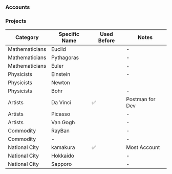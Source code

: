 ### Accounts



### Projects

| Category | Specific Name | Used Before | Notes |
|---|---|---|---|
| Mathematicians | Euclid |   | - |
| Mathematicians | Pythagoras |   | - |
| Mathematicians | Euler |   | - |
| Physicists | Einstein |   | - |
| Physicists | Newton |   |  |
| Physicists | Bohr |   | - |
| Artists | Da Vinci | ✅ | Postman for Dev |
| Artists | Picasso |   | - |
| Artists | Van Gogh |   | - |
| Commodity | RayBan |   | - |
| Commodity | - |   | - |
| National City | kamakura | ✅ | Most Account |
| National City | Hokkaido |   | - |
| National City | Sapporo |   | - |

